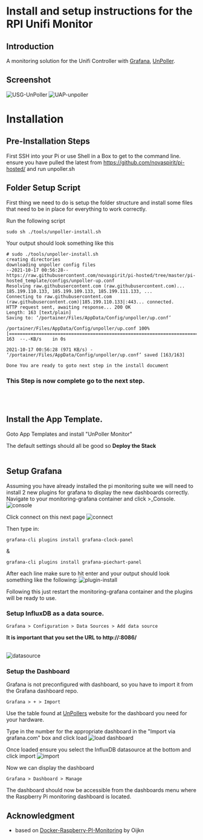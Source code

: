 # Install and setup instructions for the RPI Unifi Monitor

## Introduction

A monitoring solution for the Unifi Controller with [Grafana](http://grafana.org/), [UnPoller](https://unpoller.com/).

## Screenshot

![USG-UnPoller](https://user-images.githubusercontent.com/42878642/139702071-c481522b-96ad-425e-bdb1-493df7ec735e.PNG)
![UAP-unpoller](https://user-images.githubusercontent.com/42878642/139702089-bb165f84-81c3-4a5f-8aed-282de5ad5bbb.PNG)


# Installation

## Pre-Installation Steps

First SSH into your Pi or use Shell in a Box to get to the command line.  ensure you have pulled the latest from https://github.com/novaspirit/pi-hosted/ and run unpoller.sh

## Folder Setup Script

First thing we need to do is setup the folder structure and install some files that need to be in place for everything to work correctly.  

Run the following script
```
sudo sh ./tools/unpoller-install.sh
```

Your output should look something like this

```
# sudo ./tools/unpoller-install.sh
creating directories
downloading unpoller config files
--2021-10-17 00:56:28--  https://raw.githubusercontent.com/novaspirit/pi-hosted/tree/master/pi-hosted_template/configs/unpoller-up.conf
Resolving raw.githubusercontent.com (raw.githubusercontent.com)... 185.199.110.133, 185.199.109.133, 185.199.111.133, ...
Connecting to raw.githubusercontent.com (raw.githubusercontent.com)|185.199.110.133|:443... connected.
HTTP request sent, awaiting response... 200 OK
Length: 163 [text/plain]
Saving to: ‘/portainer/Files/AppData/Config/unpoller/up.conf’

/portainer/Files/AppData/Config/unpoller/up.conf 100%[=======================================================================================================================================>]     163  --.-KB/s    in 0s

2021-10-17 00:56:28 (971 KB/s) - ‘/portainer/Files/AppData/Config/unpoller/up.conf’ saved [163/163]

Done You are ready to goto next step in the install document
```

### This Step is now complete go to the next step.
<br><br>
## Install the App Template.<br>

Goto App Templates and install "UnPoller Monitor"

The default settings should all be good so **Deploy the Stack**
<br><br>

## Setup Grafana

Assuming you have already installed the pi monitoring suite we will need to install 2 new plugins for grafana to display the new dashboards correctly.  Navigate to your monitoring-grafana container and click >_Console.
![console](https://user-images.githubusercontent.com/42878642/139703380-7e9804eb-6215-4294-a3c8-62907b5caf34.PNG)

Click connect on this next page
![connect](https://user-images.githubusercontent.com/42878642/139703514-e5665d58-f78b-4c96-adc0-f264a82df678.PNG)

Then type in:
```
grafana-cli plugins install grafana-clock-panel
```
&
```
grafana-cli plugins install grafana-piechart-panel
```

After each line make sure to hit enter and your output should look something like the following:
![plugin-install](https://user-images.githubusercontent.com/42878642/139704132-e14d2607-705b-4c76-9238-9aa638a32120.PNG)

Following this just restart the monitoring-grafana container and the plugins will be ready to use.

### Setup InfluxDB as a data source.
 
```
Grafana > Configuration > Data Sources > Add data source
```
**It is important that you set the URL to http://<Server-IP>:8086/**<br><br>

![datasource](https://user-images.githubusercontent.com/42878642/139704631-aee34f6b-606f-443a-8dff-88c2fb342295.PNG)

### Setup the Dashboard
Grafana is not preconfigured with dashboard, so you have to import it from the Grafana dashboard repo.

```
Grafana > + > Import 
```

Use the table found at [UnPollers](https://unpoller.com/docs/install/grafana) website for the dashboard you need for your hardware.


Type in the number for the appropriate dashboard in the "Import via grafana.com" box and click load
![load dashboard](https://user-images.githubusercontent.com/42878642/139705535-dc2a679e-8f55-4ed1-b993-933519802f97.PNG)

Once loaded ensure you select the InfluxDB datasource at the bottom and click import
![import](https://user-images.githubusercontent.com/42878642/139705998-9f9963c2-552e-42af-84e0-2d54cc053645.PNG)

Now we can display the dashboard

```
Grafana > Dashboard > Manage
```
The dashboard should now be accessible from the dashboards menu where the Raspberry Pi monitoring dashboard is located.

## Acknowledgment
* based on [Docker-Raspberry-PI-Monitoring](https://github.com/oijkn/Docker-Raspberry-PI-Monitoring) by Oijkn
